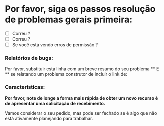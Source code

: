 # Por favor, siga os passos resolução de problemas gerais primeira:

- [ ] Correu ?
- [ ] Correu ?
- [ ] Se você está vendo erros de permissão ?

<!-- Você pode apagar todas as peças deste modelo não se aplica ao seu problema. -->

### Relatórios de bugs:

Por favor, substituir esta linha com um breve resumo do seu problema ** E ** se relatando um problema construtor de incluir o link de:

### Características:

**Por favor, note de longe a forma mais rápida de obter um novo recurso é de apresentar uma solicitação de recebimento.**

Vamos considerar o seu pedido, mas pode ser fechado se é algo que não está ativamente planejando para trabalhar.
